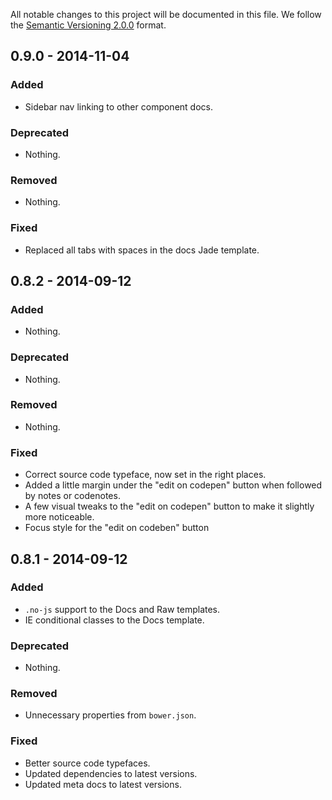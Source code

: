 All notable changes to this project will be documented in this file.
We follow the [Semantic Versioning 2.0.0](http://semver.org/) format.


## 0.9.0 - 2014-11-04

### Added
- Sidebar nav linking to other component docs.

### Deprecated
- Nothing.

### Removed
- Nothing.

### Fixed
- Replaced all tabs with spaces in the docs Jade template.


## 0.8.2 - 2014-09-12

### Added
- Nothing.

### Deprecated
- Nothing.

### Removed
- Nothing.

### Fixed
- Correct source code typeface, now set in the right places.
- Added a little margin under the "edit on codepen" button when followed by
  notes or codenotes.
- A few visual tweaks to the "edit on codepen" button to make it slightly more
  noticeable.
- Focus style for the "edit on codeben" button


## 0.8.1 - 2014-09-12

### Added
- `.no-js` support to the Docs and Raw templates.
- IE conditional classes to the Docs template.

### Deprecated
- Nothing.

### Removed
- Unnecessary properties from `bower.json`.

### Fixed
- Better source code typefaces.
- Updated dependencies to latest versions.
- Updated meta docs to latest versions.
